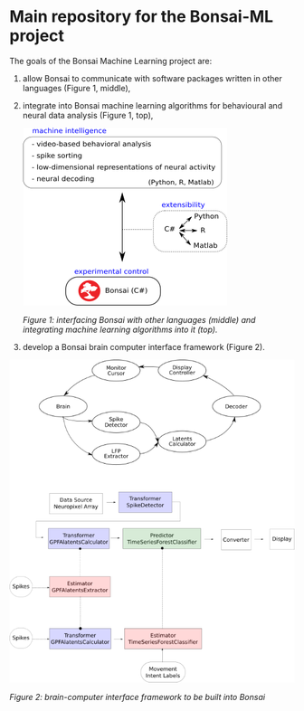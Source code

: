 # Main repository for the Bonsai-ML project

The goals of the Bonsai Machine Learning project are:

1. allow Bonsai to communicate with software packages written in other
languages (Figure 1, middle),

2. integrate into Bonsai machine learning algorithms for behavioural and neural
data analysis (Figure 1, top),

    ![interface](assets/images/interface.png "Figure 1")

    *Figure 1: interfacing Bonsai with other languages (middle) and integrating machine learning algorithms into it (top).*

3. develop a Bonsai brain computer interface framework (Figure 2).

  ![bci](assets/images/bci.png "Figure 2")

  *Figure 2: brain-computer interface framework to be built into Bonsai*
